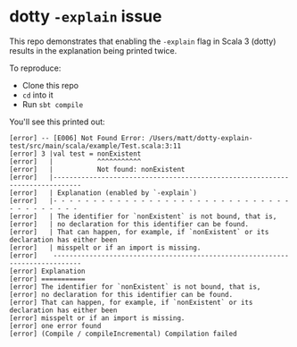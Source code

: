# dotty `-explain` issue

This repo demonstrates that enabling the `-explain` flag in Scala 3 (dotty) results in the explanation being printed twice.

To reproduce:

- Clone this repo
- `cd` into it
- Run `sbt compile`

You'll see this printed out:

```
[error] -- [E006] Not Found Error: /Users/matt/dotty-explain-test/src/main/scala/example/Test.scala:3:11
[error] 3 |val test = nonExistent
[error]   |           ^^^^^^^^^^^
[error]   |           Not found: nonExistent
[error]   |-----------------------------------------------------------------------------
[error]   | Explanation (enabled by `-explain`)
[error]   |- - - - - - - - - - - - - - - - - - - - - - - - - - - - - - - - - - - - - - -
[error]   | The identifier for `nonExistent` is not bound, that is,
[error]   | no declaration for this identifier can be found.
[error]   | That can happen, for example, if `nonExistent` or its declaration has either been
[error]   | misspelt or if an import is missing.
[error]    -----------------------------------------------------------------------------
[error] Explanation
[error] ===========
[error] The identifier for `nonExistent` is not bound, that is,
[error] no declaration for this identifier can be found.
[error] That can happen, for example, if `nonExistent` or its declaration has either been
[error] misspelt or if an import is missing.
[error] one error found
[error] (Compile / compileIncremental) Compilation failed
```
